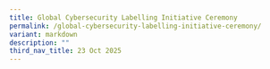 ```yaml
---
title: Global Cybersecurity Labelling Initiative Ceremony
permalink: /global-cybersecurity-labelling-initiative-ceremony/
variant: markdown
description: ""
third_nav_title: 23 Oct 2025
---
```

